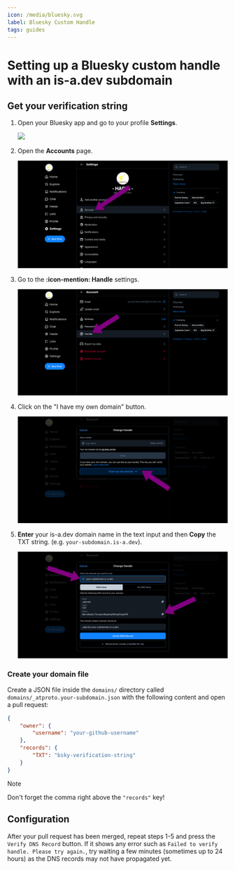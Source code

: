 ```yaml
---
icon: /media/bluesky.svg
label: Bluesky Custom Handle
tags: guides
---
```


# Setting up a Bluesky custom handle with an is-a.dev subdomain

## Get your verification string

1. Open your Bluesky app and go to your profile **Settings**.

   ![](../media/discord/step_1.png)

2. Open the **Accounts** page.

   ![](../media/bsky/step_2.png)

3. Go to the **:icon-mention: Handle** settings.

   ![](../media/bsky/step_3.png)

4. Click on the "I have my own domain" button.

   ![](../media/bsky/step_4.png)

5. **Enter** your is-a.dev domain name in the text input and then **Copy** the TXT string. (e.g. `your-subdomain.is-a.dev`).

   ![](../media/bsky/step_5.png)


### Create your domain file

Create a JSON file inside the `domains/` directory called `domains/_atproto.your-subdomain.json` with the following content and open a pull request:

```json
{
    "owner": {
        "username": "your-github-username"
    },
    "records": {
        "TXT": "bsky-verification-string"
    }
}
```

> [!NOTE]
> Don't forget the comma right above the `"records"` key!

## Configuration

After your pull request has been merged, repeat steps 1-5 and press the `Verify DNS Record` button.
If it shows any error such as `Failed to verify handle. Please try again.`, try waiting a few minutes (sometimes up to 24 hours) as the DNS records may not have propagated yet.
